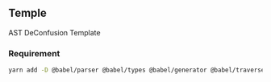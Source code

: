 ## Temple

AST DeConfusion Template 



### Requirement 

```bash
yarn add -D @babel/parser @babel/types @babel/generator @babel/traverse
```

